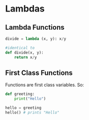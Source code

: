# Lambdas

## Lambda Functions

```python
divide = lambda (x, y): x/y

#identical to
def divide(x, y):
    return x/y
```

## First Class Functions

Functions are first class variables.  So:

```python
def greeting:
    print("Hello")

hello = greeting
hello() # prints "Hello"
```

## 